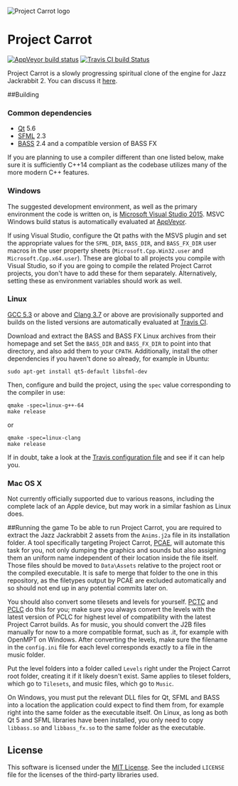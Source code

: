 ![Project Carrot logo](https://raw.githubusercontent.com/soulweaver91/project-carrot/master/Data/PCLogo-300px.png)

# Project Carrot
[![AppVeyor build status](https://ci.appveyor.com/api/projects/status/2f9f6k3x3mytjifj?svg=true)](https://ci.appveyor.com/project/soulweaver91/project-carrot)
[![Travis CI build Status](https://travis-ci.org/soulweaver91/project-carrot.svg)](https://travis-ci.org/soulweaver91/project-carrot)

Project Carrot is a slowly progressing spiritual clone of the engine for Jazz Jackrabbit 2.
You can discuss it [here](http://www.jazz2online.com/jcf/showthread.php?t=19535).

##Building
### Common dependencies

* [Qt](http://qt-project.org/downloads) 5.6
* [SFML](http://www.sfml-dev.org/download.php) 2.3
* [BASS](http://www.un4seen.com/bass.html) 2.4 and a compatible version of BASS FX

If you are planning to use a compiler different than one listed below, make sure it is
sufficiently C++14 compliant as the codebase utilizes many of the more modern C++ features.

### Windows
The suggested development environment, as well as the primary environment the code is written on,
is [Microsoft Visual Studio 2015](http://www.visualstudio.com/). MSVC Windows build status is
automatically evaluated at [AppVeyor](https://ci.appveyor.com/project/soulweaver91/project-carrot).

If using Visual Studio, configure the Qt paths with the MSVS plugin and set the appropriate
values for the `SFML_DIR`, `BASS_DIR`, and `BASS_FX_DIR` user macros in the user property
sheets (`Microsoft.Cpp.Win32.user` and `Microsoft.Cpp.x64.user`). These are global to
all projects you compile with Visual Studio, so if you are going to compile the related
Project Carrot projects, you don't have to add these for them separately. Alternatively,
setting these as environment variables should work as well.

### Linux
[GCC 5.3](https://gcc.gnu.org/) or above and [Clang 3.7](http://clang.llvm.org/) or above are
provisionally supported and builds on the listed versions are automatically evaluated at
[Travis CI](https://travis-ci.org/soulweaver91/project-carrot).

Download and extract the BASS and BASS FX Linux archives from their homepage and set
Set the `BASS_DIR` and `BASS_FX_DIR` to point into that directory, and also add them
to your `CPATH`. Additionally, install the other dependencies if you haven't done so
already, for example in Ubuntu:

```
sudo apt-get install qt5-default libsfml-dev
```

Then, configure and build the project, using the `spec` value corresponding to the compiler in use:
```
qmake -spec=linux-g++-64
make release
```

or

```
qmake -spec=linux-clang
make release
```

If in doubt, take a look at the [Travis configuration file](https://github.com/soulweaver91/project-carrot/blob/master/.travis.yml)
and see if it can help you.

### Mac OS X
Not currently officially supported due to various reasons, including the complete lack of an
Apple device, but may work in a similar fashion as Linux does.

##Running the game
To be able to run Project Carrot, you are required to extract the Jazz Jackrabbit 2 assets from
the `Anims.j2a` file in its installation folder. A tool specifically targeting Project Carrot,
[PCAE](https://github.com/soulweaver91/project-carrot-pcae), will automate this task for you,
not only dumping the graphics and sounds but also assigning them an uniform name independent of
their location inside the file itself. Those files should be moved to `Data\Assets` relative
to the project root or the compiled executable. It is safe to merge that folder to the one in
this repository, as the filetypes output by PCAE are excluded automatically and so should not
end up in any potential commits later on.

You should also convert some tilesets and levels for yourself.
[PCTC](https://github.com/soulweaver91/project-carrot-pctc) and
[PCLC](https://github.com/soulweaver91/project-carrot-pclc) do this for you; make sure you
always convert the levels with the latest version of PCLC for highest level of compatibility
with the latest Project Carrot builds. As for music, you should convert the J2B files manually
for now to a more compatible format, such as .it, for example with OpenMPT on Windows. After
converting the levels, make sure the filename in the `config.ini` file for each level
corresponds exactly to a file in the music folder.

Put the level folders into a folder called `Levels` right under the Project Carrot root folder,
creating it if it likely doesn't exist. Same applies to tileset folders, which go to `Tilesets`,
and music files, which go to `Music`.

On Windows, you must put the relevant DLL files for Qt, SFML and BASS into a location the
application could expect to find them from, for example right into the same folder as the
executable itself. On Linux, as long as both Qt 5 and SFML libraries have been installed,
you only need to copy `libbass.so` and `libbass_fx.so` to the same folder as the
executable.

## License
This software is licensed under the [MIT License](https://opensource.org/licenses/MIT).
See the included `LICENSE` file for the licenses of the third-party libraries used.
